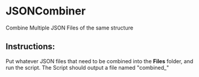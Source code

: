 # JSONCombiner
Combine Multiple JSON Files of the same structure

## Instructions:
Put whatever JSON files that need to be combined into the **Files** folder, and run the script.
The Script should output a file named "combined_<date>"
